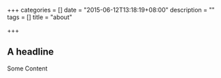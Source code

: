 +++
categories = []
date = "2015-06-12T13:18:19+08:00"
description = ""
tags = []
title = "about"

+++

## A headline

Some Content
